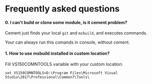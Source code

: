 # Frequently asked questions

#### 0. I can't build or clone some module, is it cement problem?
Cement just finds your local `git` and `msbuild`, and executes commands.

Your can always run this comands in console, without cement.

#### 1. How to use msbuild installed in custom location?
Fill VS150COMNTOOLS variable with your custom location:

`set VS150COMNTOOLS=D:\Program Files\Microsoft Visual Studio\2017\Professional\Common7\Tools\`
